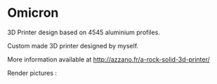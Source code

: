# Omicron
3D Printer design based on 4545 aluminium profiles.


Custom made 3D printer designed by myself. 

More information available at http://azzano.fr/a-rock-solid-3d-printer/

Render pictures :

